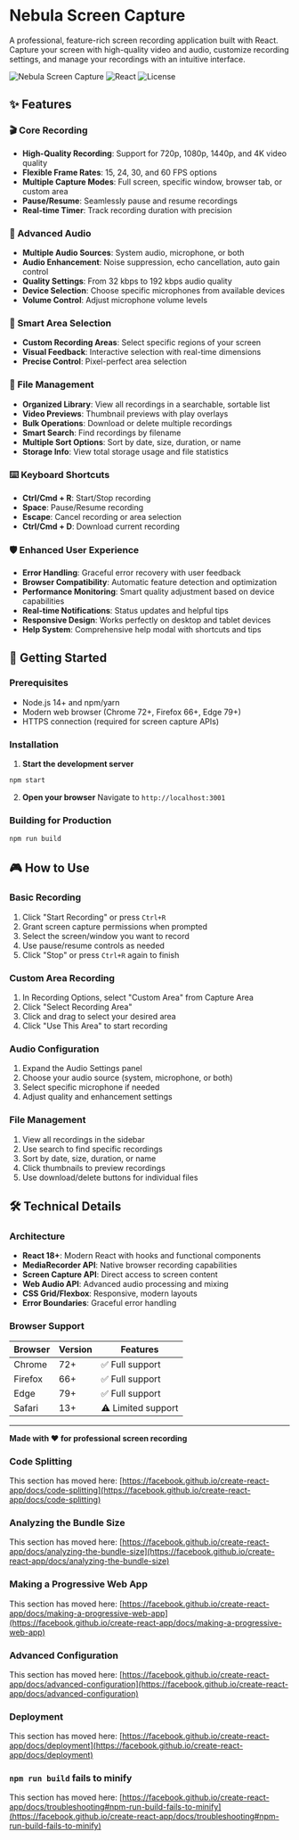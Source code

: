 # Nebula Screen Capture

A professional, feature-rich screen recording application built with React. Capture your screen with high-quality video and audio, customize recording settings, and manage your recordings with an intuitive interface.

![Nebula Screen Capture](https://img.shields.io/badge/version-1.0.0-blue) ![React](https://img.shields.io/badge/React-18+-green) ![License](https://img.shields.io/badge/license-MIT-purple)

## ✨ Features

### 🎬 Core Recording
- **High-Quality Recording**: Support for 720p, 1080p, 1440p, and 4K video quality
- **Flexible Frame Rates**: 15, 24, 30, and 60 FPS options
- **Multiple Capture Modes**: Full screen, specific window, browser tab, or custom area
- **Pause/Resume**: Seamlessly pause and resume recordings
- **Real-time Timer**: Track recording duration with precision

### 🎵 Advanced Audio
- **Multiple Audio Sources**: System audio, microphone, or both
- **Audio Enhancement**: Noise suppression, echo cancellation, auto gain control
- **Quality Settings**: From 32 kbps to 192 kbps audio quality
- **Device Selection**: Choose specific microphones from available devices
- **Volume Control**: Adjust microphone volume levels

### 🎯 Smart Area Selection
- **Custom Recording Areas**: Select specific regions of your screen
- **Visual Feedback**: Interactive selection with real-time dimensions
- **Precise Control**: Pixel-perfect area selection

### 📁 File Management
- **Organized Library**: View all recordings in a searchable, sortable list
- **Video Previews**: Thumbnail previews with play overlays
- **Bulk Operations**: Download or delete multiple recordings
- **Smart Search**: Find recordings by filename
- **Multiple Sort Options**: Sort by date, size, duration, or name
- **Storage Info**: View total storage usage and file statistics

### ⌨️ Keyboard Shortcuts
- **Ctrl/Cmd + R**: Start/Stop recording
- **Space**: Pause/Resume recording
- **Escape**: Cancel recording or area selection
- **Ctrl/Cmd + D**: Download current recording

### 🛡️ Enhanced User Experience
- **Error Handling**: Graceful error recovery with user feedback
- **Browser Compatibility**: Automatic feature detection and optimization
- **Performance Monitoring**: Smart quality adjustment based on device capabilities
- **Real-time Notifications**: Status updates and helpful tips
- **Responsive Design**: Works perfectly on desktop and tablet devices
- **Help System**: Comprehensive help modal with shortcuts and tips

## 🚀 Getting Started

### Prerequisites
- Node.js 14+ and npm/yarn
- Modern web browser (Chrome 72+, Firefox 66+, Edge 79+)
- HTTPS connection (required for screen capture APIs)

### Installation

1. **Start the development server**
```bash
npm start
```

2. **Open your browser**
Navigate to `http://localhost:3001` 

### Building for Production

```bash
npm run build
```

## 🎮 How to Use

### Basic Recording
1. Click "Start Recording" or press `Ctrl+R`
2. Grant screen capture permissions when prompted
3. Select the screen/window you want to record
4. Use pause/resume controls as needed
5. Click "Stop" or press `Ctrl+R` again to finish

### Custom Area Recording
1. In Recording Options, select "Custom Area" from Capture Area
2. Click "Select Recording Area"
3. Click and drag to select your desired area
4. Click "Use This Area" to start recording

### Audio Configuration
1. Expand the Audio Settings panel
2. Choose your audio source (system, microphone, or both)
3. Select specific microphone if needed
4. Adjust quality and enhancement settings

### File Management
1. View all recordings in the sidebar
2. Use search to find specific recordings
3. Sort by date, size, duration, or name
4. Click thumbnails to preview recordings
5. Use download/delete buttons for individual files

## 🛠️ Technical Details

### Architecture
- **React 18+**: Modern React with hooks and functional components
- **MediaRecorder API**: Native browser recording capabilities
- **Screen Capture API**: Direct access to screen content
- **Web Audio API**: Advanced audio processing and mixing
- **CSS Grid/Flexbox**: Responsive, modern layouts
- **Error Boundaries**: Graceful error handling

### Browser Support
| Browser | Version | Features |
|---------|---------|----------|
| Chrome | 72+ | ✅ Full support |
| Firefox | 66+ | ✅ Full support |
| Edge | 79+ | ✅ Full support |
| Safari | 13+ | ⚠️ Limited support |

---

**Made with ❤️ for professional screen recording**

### Code Splitting

This section has moved here: [https://facebook.github.io/create-react-app/docs/code-splitting](https://facebook.github.io/create-react-app/docs/code-splitting)

### Analyzing the Bundle Size

This section has moved here: [https://facebook.github.io/create-react-app/docs/analyzing-the-bundle-size](https://facebook.github.io/create-react-app/docs/analyzing-the-bundle-size)

### Making a Progressive Web App

This section has moved here: [https://facebook.github.io/create-react-app/docs/making-a-progressive-web-app](https://facebook.github.io/create-react-app/docs/making-a-progressive-web-app)

### Advanced Configuration

This section has moved here: [https://facebook.github.io/create-react-app/docs/advanced-configuration](https://facebook.github.io/create-react-app/docs/advanced-configuration)

### Deployment

This section has moved here: [https://facebook.github.io/create-react-app/docs/deployment](https://facebook.github.io/create-react-app/docs/deployment)

### `npm run build` fails to minify

This section has moved here: [https://facebook.github.io/create-react-app/docs/troubleshooting#npm-run-build-fails-to-minify](https://facebook.github.io/create-react-app/docs/troubleshooting#npm-run-build-fails-to-minify)
